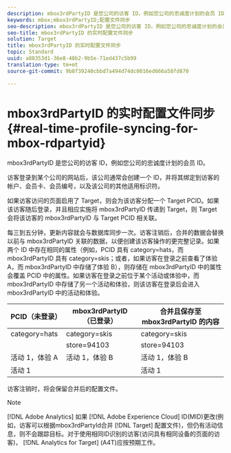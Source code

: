 ```yaml
---
description: mbox3rdPartyID 是您公司的访客 ID，例如您公司的忠诚度计划的会员 ID。
keywords: mbox;mbox3rdPartyID;配置文件同步
seo-description: mbox3rdPartyID 是您公司的访客 ID，例如您公司的忠诚度计划的会员 ID。
seo-title: mbox3rdPartyID 的实时配置文件同步
solution: Target
title: mbox3rdPartyID 的实时配置文件同步
topic: Standard
uuid: a88353d1-36e8-48b2-9b5e-71ed437c5b99
translation-type: tm+mt
source-git-commit: 9b8f39240cbbd7a494d74dc0016ed666a58fd870

---
```



# mbox3rdPartyID 的实时配置文件同步{#real-time-profile-syncing-for-mbox-rdpartyid}

mbox3rdPartyID 是您公司的访客 ID，例如您公司的忠诚度计划的会员 ID。

访客登录到某个公司的网站后，该公司通常会创建一个 ID，并将其绑定到访客的帐户、会员卡、会员编号，以及该公司的其他适用标识符。

如果访客访问的页面启用了 Target，则会为该访客分配一个 Target PCID。如果该访客随后登录，并且相应实施将 mbox3rdPartyID 传递到 Target，则 Target 会将该访客的 mbox3rdPartyID 与 Target PCID 相关联。

每三到五分钟，更新内容就会与数据库同步一次。访客注销后，合并的数据会替换以前与 mbox3rdPartyID 关联的数据，以便创建该访客操作的更完整记录。如果两个 ID 中存在相同的属性（例如，PCID 具有 category=hats，而 mbox3rdPartyID 具有 category=skis；或者，如果访客在登录之前查看了体验 A，而 mbox3rdPartyID 中存储了体验 B），则存储在 mbox3rdPartyID 中的属性会覆盖 PCID 中的属性。如果访客在登录之前位于某个活动或体验中，而 mbox3rdPartyID 中存储了另一个活动和体验，则该访客在登录后会进入 mbox3rdPartyID 中的活动和体验。

| PCID（未登录） | mbox3rdPartyID（已登录） | 合并且保存至 mbox3rdPartyID 的内容 |
|---|---|---|
| category=hats | category=skis | category=skis |
|  | store=94103 | store=94103 |
| 活动 1，体验 A | 活动 1，体验 B | 活动 1，体验 B |
| 活动 1 |  | 活动 1 |

访客注销时，将会保留合并后的配置文件。

>[!NOTE]
>
>[!DNL Adobe Analytics] 如果 [!DNL Adobe Experience Cloud] ID(MID)更改(例如，访客可以根据mbox3rdPartyId合并 [!DNL Target] 配置文件)，但仍有活动信息，则不会跟踪目标。对于使用相同ID识别的访客(访问具有相同设备的页面的访客)， [!DNL Analytics for Target] (A4T)应按预期工作。
